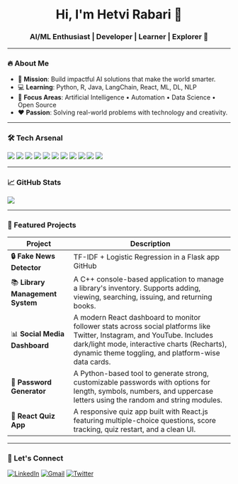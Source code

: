 <h1 align="center">Hi, I'm Hetvi Rabari 👋</h1>

<h3 align="center">AI/ML Enthusiast | Developer | Learner | Explorer 🚀</h3>

---

### 🔥 About Me
- 🎯 **Mission**: Build impactful AI solutions that make the world smarter.
- 💻 **Learning**: Python, R, Java, LangChain, React, ML, DL, NLP
- 🧠 **Focus Areas**: Artificial Intelligence • Automation • Data Science • Open Source
- ❤️ **Passion**: Solving real-world problems with technology and creativity.

---

### 🛠️ Tech Arsenal
<p>
  <img src="https://img.shields.io/badge/-Python-05122A?style=flat&logo=python" />
  <img src="https://img.shields.io/badge/-Java-05122A?style=flat&logo=java" />
  <img src="https://img.shields.io/badge/-R-276DC3?style=flat&logo=r" />
  <img src="https://img.shields.io/badge/-HTML5-E34F26?style=flat&logo=html5" />
  <img src="https://img.shields.io/badge/-CSS3-1572B6?style=flat&logo=css3" />
  <img src="https://img.shields.io/badge/-JavaScript-F7DF1E?style=flat&logo=javascript" />
  <img src="https://img.shields.io/badge/-React-20232A?style=flat&logo=react" />
  <img src="https://img.shields.io/badge/-MySQL-4479A1?style=flat&logo=mysql" />
  <img src="https://img.shields.io/badge/-VS%20Code-007ACC?style=flat&logo=visual-studio-code" />
  <img src="https://img.shields.io/badge/-Git-F05032?style=flat&logo=git" />
  <img src="https://img.shields.io/badge/-GitHub-181717?style=flat&logo=github" />
</p>

---

### 📈 GitHub Stats
<p>
  <img src="https://github-readme-stats.vercel.app/api?username=your-username&show_icons=true&theme=tokyonight" />
</p>

---

### 🚀 Featured Projects

| Project | Description |
|--------|-------------|
| **🔒 Fake News Detector** | TF-IDF + Logistic Regression in a Flask app GitHub |
| 📚 **Library Management System** | A C++ console-based application to manage a library's inventory. Supports adding, viewing, searching, issuing, and returning books. |
| 📊 **Social Media Dashboard** | A modern React dashboard to monitor follower stats across social platforms like Twitter, Instagram, and YouTube. Includes dark/light mode, interactive charts (Recharts), dynamic theme toggling, and platform-wise data cards. |
| **🔐 Password Generator** | A Python-based tool to generate strong, customizable passwords with options for length, symbols, numbers, and uppercase letters using the random and string modules. |
| **🧠 React Quiz App** | A responsive quiz app built with React.js featuring multiple-choice questions, score tracking, quiz restart, and a clean UI. |

---

### 🤝 Let's Connect

[![LinkedIn](https://img.shields.io/badge/LinkedIn-Connect-blue?logo=linkedin)](https://linkedin.com/in/your-linkedin)
[![Gmail](https://img.shields.io/badge/Gmail-Mail-red?logo=gmail)](mailto:yourmail@gmail.com)
[![Twitter](https://img.shields.io/badge/Twitter-Follow-1DA1F2?logo=twitter)](https://twitter.com/your-twitter)



